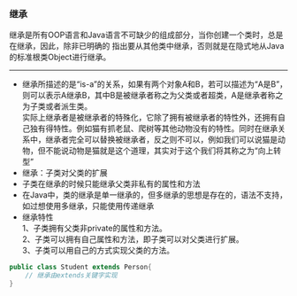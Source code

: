 ### 继承

继承是所有OOP语言和Java语言不可缺少的组成部分，当你创建一个类时，总是在继承，因此，除非已明确的
指出要从其他类中继承，否则就是在隐式地从Java的标准根类Object进行继承。


------------------------
- 继承所描述的是“is-a”的关系，如果有两个对象A和B，若可以描述为“A是B”，则可以表示A继承B，其中B是被继承者称之为父类或者超类，A是继承者称之为子类或者派生类。  
  实际上继承者是被继承者的特殊化，它除了拥有被继承者的特性外，还拥有自己独有得特性。例如猫有抓老鼠、爬树等其他动物没有的特性。同时在继承关系中，继承者完全可以替换被继承者，反之则不可以，例如我们可以说猫是动物，但不能说动物是猫就是这个道理，其实对于这个我们将其称之为“向上转型”
- 继承：子类对父类的扩展
- 子类在继承的时候只能继承父类非私有的属性和方法
- 在Java中，类的继承是单一继承的，但多继承的思想是存在的，语法不支持，如过想使用多继承，只能使用传递继承
-  继承特性  
1、子类拥有父类非private的属性和方法。  
2、子类可以拥有自己属性和方法，即子类可以对父类进行扩展。  
3、子类可以用自己的方式实现父类的方法。

```java
public class Student extends Person{
    // 继承由extends关键字实现
}
```

